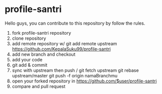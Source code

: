 # profile-santri

Hello guys, you can contribute to this repository by follow the rules.

1. fork profile-santri repository
2. clone repository
3. add remote repository w/ git add remote upstream https://github.com/KepalaSuku99/profile-santri
4. add new branch and checkout
5. add your code 
6. git add & commit
7. sync with upstream then push / git fetch upstream git rebase upstream/master git push -f origin namaBranchmu
8. open your forked repository in https://github.com/$user/profile-santri
9. compare and pull request

